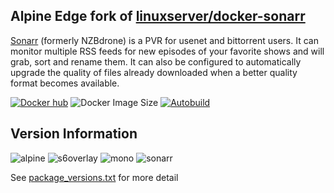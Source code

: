 ## Alpine Edge fork of [linuxserver/docker-sonarr](https://github.com/linuxserver/docker-sonarr/)

[Sonarr](https://sonarr.tv/) (formerly NZBdrone) is a PVR for usenet and bittorrent users. It can monitor multiple RSS feeds for new episodes of your favorite shows and will grab, sort and rename them. It can also be configured to automatically upgrade the quality of files already downloaded when a better quality format becomes available.

[![Docker hub](https://img.shields.io/badge/docker%20hub-link-blue?style=for-the-badge&logo=docker)](https://hub.docker.com/repository/docker/vcxpz/sonarr) ![Docker Image Size](https://img.shields.io/docker/image-size/vcxpz/sonarr?style=for-the-badge&logo=docker) [![Autobuild](https://img.shields.io/badge/auto%20build-daily-blue?style=for-the-badge&logo=docker?color=d1aa67)](https://github.com/hydazz/docker-sonarr/actions?query=workflow%3A%22Docker+Update+CI%22)

## Version Information

![alpine](https://img.shields.io/badge/alpine-edge-0D597F?style=for-the-badge&logo=alpine-linux) ![s6overlay](https://img.shields.io/badge/s6--overlay-2.1.0.2-blue?style=for-the-badge) ![mono](https://img.shields.io/badge/mono-5.20.1.19-blue?style=for-the-badge) ![sonarr](https://img.shields.io/badge/sonarr-3.0.4.1033-blue?style=for-the-badge)

See [package_versions.txt](https://github.com/hydazz/docker-sonarr/blob/main/package_versions.txt) for more detail
